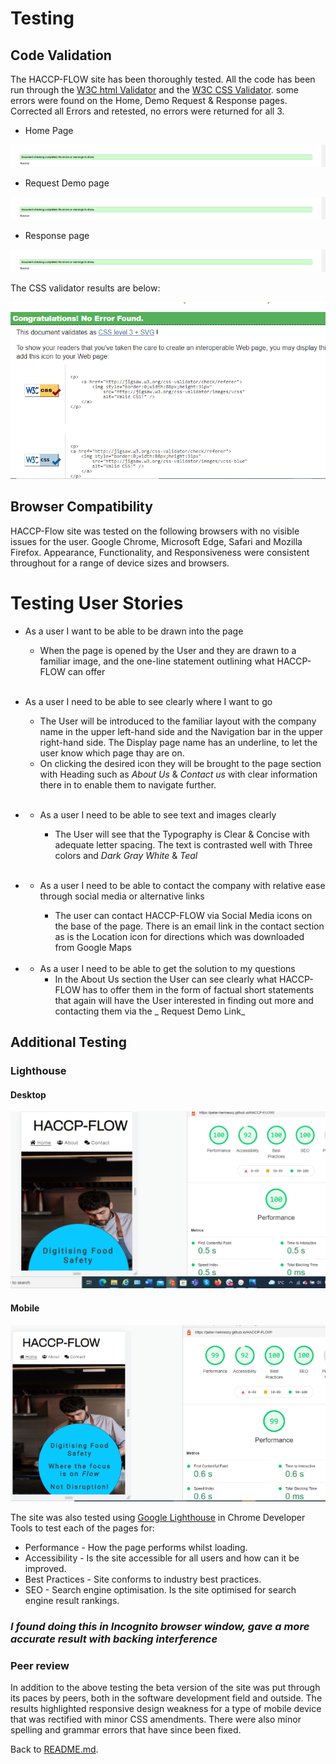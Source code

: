 # Testing
## Code Validation

The HACCP-FLOW site has been thoroughly tested. All the code has been run through the [W3C html Validator](https://validator.w3.org/) and the [W3C CSS Validator](https://jigsaw.w3.org/css-validator/). some errors were found on the Home, Demo Request & Response pages. Corrected all Errors and retested, no errors were returned for all 3. 

* Home Page

![W3C Validator test result](assets/css/images/readme-images/validator.png)

* Request Demo page

![W3C Validator test result](assets/css/images/readme-images/validator.png)

* Response page

![W3C Validator test result](assets/css/images/readme-images/validator.png)

The CSS validator results are below:

![CSS Validator test result](assets/css/images/readme-images/css-validator.png)

## Browser Compatibility

HACCP-Flow site was tested on the following browsers with no visible issues for the user. 
Google Chrome, Microsoft Edge, Safari and Mozilla Firefox. Appearance, Functionality, and Responsiveness were consistent throughout for a range of device sizes and browsers.

# Testing User Stories

*  As a user I want to be able to be drawn into the page
   * When the page is opened by the User and they are drawn to a familiar image, and the one-line statement outlining what HACCP-FLOW can offer
   
    <br>
* As a user I need to be able to see clearly where I want to go
    * The User will be introduced to the familiar layout with the company name in the upper left-hand side and the Navigation bar in the upper right-hand side. The Display page name has an underline, to let the user know which page thay are on. 
    * On clicking the desired icon they will be brought to the page section with Heading such as _About Us_ & _Contact us_ with clear information there in to enable them to navigate further.

    <br>
* - As a user I need to be able to see text and images clearly 
    * The User will see that the Typography is Clear & Concise with adequate letter spacing. The text is contrasted well with Three colors and _Dark Gray_  _White_ & _Teal_

    <br>
* - As a user I need to be able to contact the company with relative ease through social media or alternative links
    * The user can contact HACCP-FLOW via Social Media icons on the base of the page. There is an email link in the contact section as is the Location icon for directions which was downloaded from Google Maps

    <br>
* - As a user I need to be able to get the solution to my questions
    * In the About Us section the User can see clearly what HACCP-FLOW has to offer them in the form of factual short statements that again will have the User interested in finding out more and contacting them via the _ Request Demo Link_




## Additional Testing
### Lighthouse

#### Desktop
![Google Lighthouse Test](assets/css/images/readme-images/desktop-lighthouse.png)

#### Mobile 
![Google lighthouse Test](assets/css/images/readme-images/lighthouse-mobile.png)

The site was also tested using [Google Lighthouse](https://developers.google.com/web/tools/lighthouse) in Chrome Developer Tools to test each of the pages for:

* Performance - How the page performs whilst loading.
* Accessibility - Is the site accessible for all users and how can it be improved.
* Best Practices - Site conforms to industry best practices.
* SEO - Search engine optimisation. Is the site optimised for search engine result rankings.

### _I found doing this in Incognito browser window, gave a more accurate result with backing interference_

### Peer review
In addition to the above testing the beta version of the site was put through its paces by peers, both in the software development field and outside. The results highlighted responsive design weakness for a type of mobile device that was rectified with minor CSS amendments. There were also minor spelling and grammar errors that have since been fixed.

Back to [README.md](./README.md#testing).

